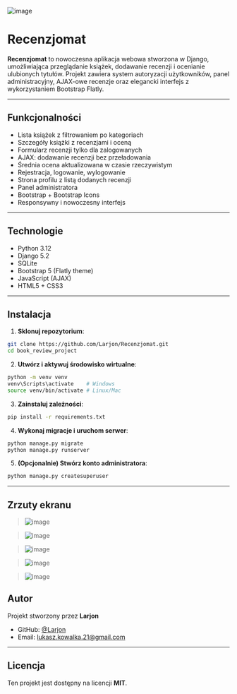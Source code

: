 ![image](https://github.com/user-attachments/assets/a5f1c22c-6289-4505-94e8-5dba03e34d8c)
# Recenzjomat

**Recenzjomat** to nowoczesna aplikacja webowa stworzona w Django, umożliwiająca przeglądanie książek, dodawanie recenzji i ocenianie ulubionych tytułów. Projekt zawiera system autoryzacji użytkowników, panel administracyjny, AJAX-owe recenzje oraz elegancki interfejs z wykorzystaniem Bootstrap Flatly.

---

##  Funkcjonalności

-  Lista książek z filtrowaniem po kategoriach
-  Szczegóły książki z recenzjami i oceną
-  Formularz recenzji tylko dla zalogowanych
-  AJAX: dodawanie recenzji bez przeładowania
-  Średnia ocena aktualizowana w czasie rzeczywistym
-  Rejestracja, logowanie, wylogowanie
-  Strona profilu z listą dodanych recenzji
-  Panel administratora
-  Bootstrap + Bootstrap Icons
-  Responsywny i nowoczesny interfejs

---

##  Technologie

- Python 3.12
- Django 5.2
- SQLite
- Bootstrap 5 (Flatly theme)
- JavaScript (AJAX)
- HTML5 + CSS3

---

##  Instalacja

1. **Sklonuj repozytorium**:

```bash
git clone https://github.com/Larjon/Recenzjomat.git
cd book_review_project
```

2. **Utwórz i aktywuj środowisko wirtualne**:

```bash
python -m venv venv
venv\Scripts\activate    # Windows
source venv/bin/activate # Linux/Mac
```

3. **Zainstaluj zależności**:

```bash
pip install -r requirements.txt
```

4. **Wykonaj migracje i uruchom serwer**:

```bash
python manage.py migrate
python manage.py runserver
```

5. **(Opcjonalnie) Stwórz konto administratora**:

```bash
python manage.py createsuperuser
```

---

##  Zrzuty ekranu

> ![image](https://github.com/user-attachments/assets/94ec7952-ea66-4185-9ba8-940332d990cf)

> ![image](https://github.com/user-attachments/assets/82990f38-fce5-4d90-9ff9-7f641324d495)

> ![image](https://github.com/user-attachments/assets/bd5cf473-eda5-4657-9497-1b26eb911ac7)

> ![image](https://github.com/user-attachments/assets/1acc809a-a48a-4301-8b59-26add02261b6)

> ![image](https://github.com/user-attachments/assets/4463489f-064b-44de-aabc-b274f74d7cc7)


##  Autor

Projekt stworzony przez **Larjon**

- GitHub: [@Larjon](https://github.com/Larjon)
- Email: lukasz.kowalka.21@gmail.com

---

##  Licencja

Ten projekt jest dostępny na licencji **MIT**.
